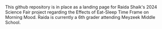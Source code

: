 This github repository is in place as a landing page for Raida Shaik's 2024 Science Fair project regarding the Effects of Eat-Sleep Time Frame on Morning Mood. Raida is currently a 6th grader attending Meyzeek Middle School. 

